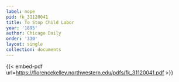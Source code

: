 ```yaml
---
label: nope
pid: fk_31120041
title: To Stop Child Labor
year: '1895'
author: Chicago Daily
order: '330'
layout: single
collection: documents
---
```



{{< embed-pdf url=https://florencekelley.northwestern.edu/pdfs/fk_31120041.pdf >}}